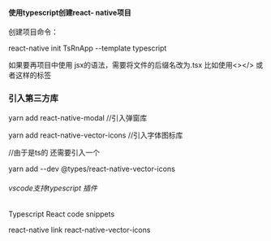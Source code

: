 #### 使用typescript创建react- native项目

创建项目命令：

react-native init TsRnApp --template typescript

如果要再项目中使用 jsx的语法，需要将文件的后缀名改为.tsx  比如使用<></> 或者<Fragment></Fragment>这样的标签

### 引入第三方库

yarn add react-native-modal  //引入弹窗库

yarn add react-native-vector-icons //引入字体图标库

//由于是ts的 还需要引入一个

yarn add --dev @types/react-native-vector-icons



###### vscode支持typescript 插件

Typescript React code snippets

react-native link react-native-vector-icons